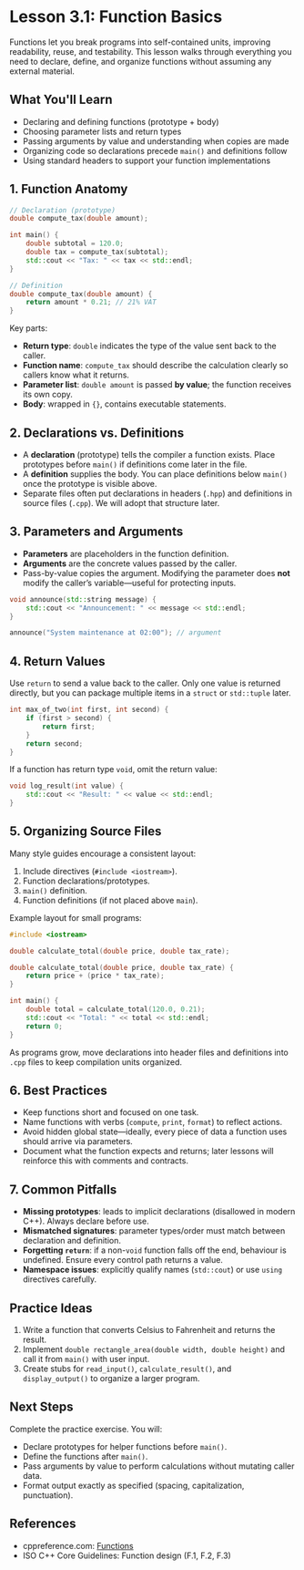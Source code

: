 # Lesson 3.1: Function Basics

Functions let you break programs into self-contained units, improving readability, reuse, and testability. This lesson walks through everything you need to declare, define, and organize functions without assuming any external material.

## What You'll Learn

- Declaring and defining functions (prototype + body)
- Choosing parameter lists and return types
- Passing arguments by value and understanding when copies are made
- Organizing code so declarations precede `main()` and definitions follow
- Using standard headers to support your function implementations

## 1. Function Anatomy

```cpp
// Declaration (prototype)
double compute_tax(double amount);

int main() {
    double subtotal = 120.0;
    double tax = compute_tax(subtotal);
    std::cout << "Tax: " << tax << std::endl;
}

// Definition
double compute_tax(double amount) {
    return amount * 0.21; // 21% VAT
}
```

Key parts:

- **Return type**: `double` indicates the type of the value sent back to the caller.
- **Function name**: `compute_tax` should describe the calculation clearly so callers know what it returns.
- **Parameter list**: `double amount` is passed **by value**; the function receives its own copy.
- **Body**: wrapped in `{}`, contains executable statements.

## 2. Declarations vs. Definitions

- A **declaration** (prototype) tells the compiler a function exists. Place prototypes before `main()` if definitions come later in the file.
- A **definition** supplies the body. You can place definitions below `main()` once the prototype is visible above.
- Separate files often put declarations in headers (`.hpp`) and definitions in source files (`.cpp`). We will adopt that structure later.

## 3. Parameters and Arguments

- **Parameters** are placeholders in the function definition.
- **Arguments** are the concrete values passed by the caller.
- Pass-by-value copies the argument. Modifying the parameter does **not** modify the caller’s variable—useful for protecting inputs.

```cpp
void announce(std::string message) {
    std::cout << "Announcement: " << message << std::endl;
}

announce("System maintenance at 02:00"); // argument
```

## 4. Return Values

Use `return` to send a value back to the caller. Only one value is returned directly, but you can package multiple items in a `struct` or `std::tuple` later.

```cpp
int max_of_two(int first, int second) {
    if (first > second) {
        return first;
    }
    return second;
}
```

If a function has return type `void`, omit the return value:

```cpp
void log_result(int value) {
    std::cout << "Result: " << value << std::endl;
}
```

## 5. Organizing Source Files

Many style guides encourage a consistent layout:

1. Include directives (`#include <iostream>`).
2. Function declarations/prototypes.
3. `main()` definition.
4. Function definitions (if not placed above `main`).

Example layout for small programs:

```cpp
#include <iostream>

double calculate_total(double price, double tax_rate);

double calculate_total(double price, double tax_rate) {
    return price + (price * tax_rate);
}

int main() {
    double total = calculate_total(120.0, 0.21);
    std::cout << "Total: " << total << std::endl;
    return 0;
}
```

As programs grow, move declarations into header files and definitions into `.cpp` files to keep compilation units organized.

## 6. Best Practices

- Keep functions short and focused on one task.
- Name functions with verbs (`compute`, `print`, `format`) to reflect actions.
- Avoid hidden global state—ideally, every piece of data a function uses should arrive via parameters.
- Document what the function expects and returns; later lessons will reinforce this with comments and contracts.

## 7. Common Pitfalls

- **Missing prototypes**: leads to implicit declarations (disallowed in modern C++). Always declare before use.
- **Mismatched signatures**: parameter types/order must match between declaration and definition.
- **Forgetting `return`**: if a non-`void` function falls off the end, behaviour is undefined. Ensure every control path returns a value.
- **Namespace issues**: explicitly qualify names (`std::cout`) or use `using` directives carefully.

## Practice Ideas

1. Write a function that converts Celsius to Fahrenheit and returns the result.
2. Implement `double rectangle_area(double width, double height)` and call it from `main()` with user input.
3. Create stubs for `read_input()`, `calculate_result()`, and `display_output()` to organize a larger program.

## Next Steps

Complete the practice exercise. You will:

- Declare prototypes for helper functions before `main()`.
- Define the functions after `main()`.
- Pass arguments by value to perform calculations without mutating caller data.
- Format output exactly as specified (spacing, capitalization, punctuation).

## References

- cppreference.com: [Functions](https://en.cppreference.com/w/cpp/language/functions)
- ISO C++ Core Guidelines: Function design (F.1, F.2, F.3)
